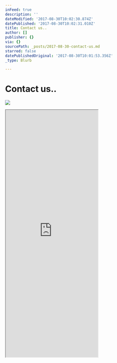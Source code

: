 ```yaml
---
inFeed: true
description: ''
dateModified: '2017-08-30T10:02:30.874Z'
datePublished: '2017-08-30T10:02:31.010Z'
title: Contact us..
author: []
publisher: {}
via: {}
sourcePath: _posts/2017-08-30-contact-us.md
starred: false
datePublishedOriginal: '2017-08-30T10:01:53.356Z'
_type: Blurb

---
```

# Contact us..
![](https://the-grid-user-content.s3-us-west-2.amazonaws.com/fbcde2e4-c8f1-4ee0-add2-4c0f702db716.jpg)

<iframe src="https://the-grid.github.io/ed-userhtml/?g=eJyzyUwrSsxNVchMsVVKyy_KzUktKdaFiCkpFBcl2ypllJQUFFvp68Nk9ZLzc8GcYv0gN_eqJPOqfEOT4OLwUlMjfXuITtuSotJUtTJbQyUFMD8pvygltchWyUBJoTwzpSTDVsnQwEBVyc5GH6LejgsAn88tlg" height="800" style=""></iframe>